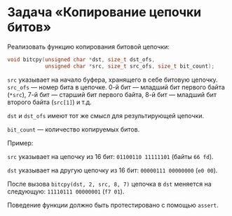 # Задача «Копирование цепочки битов»

Реализовать функцию копирования битовой цепочки:

```c
void bitcpy(unsigned char *dst, size_t dst_ofs,
            unsigned char *src, size_t src_ofs, size_t bit_count);
```

`src` указывает на начало буфера, хранящего в себе битовую цепочку. `src_ofs` — номер бита в цепочке. $0$-й бит — младший бит первого байта (`*src`), $7$-й бит — старший бит первого байта, $8$-й бит — младший бит второго байта (`src[1]`) и т.д.

`dst` и `dst_ofs` имеют тот же смысл для результирующей цепочки.

`bit_count` — количество копируемых битов.

Пример:

`src` указывает на цепочку из $16$ бит: `01100110 11111101` (байты `66 fd`).

`dst` указывает на другую цепочку из $16$ бит: `00000111 00000000` (`e0 00`).

После вызова `bitcpy(dst, 2, src, 8, 7)` цепочка в `dst` меняется на следующую: `11110111 00000001` (`f7 01`).

Поведение функции должно быть протестировано с помощью `assert`.

